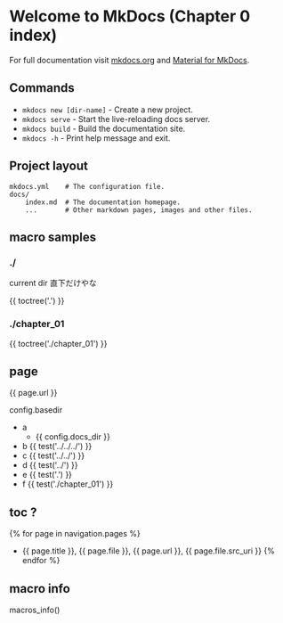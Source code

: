 # Welcome to MkDocs (Chapter 0 index)

For full documentation visit [mkdocs.org](https://www.mkdocs.org) and [Material for MkDocs](https://squidfunk.github.io/mkdocs-material/).

## Commands

* `mkdocs new [dir-name]` - Create a new project.
* `mkdocs serve` - Start the live-reloading docs server.
* `mkdocs build` - Build the documentation site.
* `mkdocs -h` - Print help message and exit.

## Project layout

    mkdocs.yml    # The configuration file.
    docs/
        index.md  # The documentation homepage.
        ...       # Other markdown pages, images and other files.

## macro samples

### ./

current dir 直下だけやな

{{ toctree('.') }}

### ./chapter_01

{{ toctree('./chapter_01') }}

## page

{{ page.url }}

config.basedir

- a
    - {{ config.docs_dir }}
- b
{{ test('../../../') }}
- c
{{ test('../../') }}
- d
{{ test('../') }}
- e
{{ test('.') }}
- f
{{ test('./chapter_01') }}

## toc ?

{% for page in navigation.pages %}
- {{ page.title }}, {{ page.file }}, {{ page.url }}, {{ page.file.src_uri }}
{% endfor %}


## macro info

macros_info()
